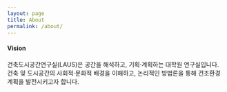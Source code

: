 ```yaml
---
layout: page
title: About
permalink: /about/
---
```


#### Vision

건축도시공간연구실(LAUS)은 공간을 해석하고, 기획·계획하는 대학원 연구실입니다.
건축 및 도시공간의 사회적·문화적 배경을 이해하고,
논리적인 방법론을 통해 건조환경 계획을 발전시키고자 합니다.
